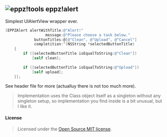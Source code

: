 ## ![eppz!tools](http://eppz.eu/layout/common/eppz_50_GitHub.png) eppz!alert
Simplest UIAlertView wrapper ever.
```Objective-C
[EPPZAlert alertWithTitle:@"Alert!"
                  message:@"Please choose a task below."
             buttonTitles:@[@"Clean", @"Upload", @"Cancel"]
             completition:^(NSString *selectedButtonTitle)
    {
        if ([selectedButtonTitle isEqualToString:@"Clean"])
            [self clean];
     
        if ([selectedButtonTitle isEqualToString:@"Upload"])
            [self upload];
    }];
```

See header file for more (actualluy there is not too much more).
> Implementation uses the Class object itself as a singleton without any singleton setup, so implementation you find inside is a bit unusual, but I like it.

#### License
> Licensed under the [Open Source MIT license](http://en.wikipedia.org/wiki/MIT_License).

